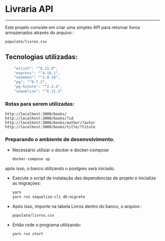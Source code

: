 # Livraria API

---

Este projeto consiste em criar uma simples API para retornar livros armazenados através do arquivo  :

```bash
populate/livros.csv
```

## Tecnologias utilizadas:

```js
    "eslint": "^8.21.0",
    "express": "^4.18.1",
    "nodemon": "^2.0.19",
    "pg": "^8.7.3",
    "pg-hstore": "^2.3.4",
    "sequelize": "^6.21.3"
```

### Rotas para serem utilizadas:

```http
http://localhost:3000/books/
http://localhost:3000/books/?id
http://localhost:3000/books/author/?autor
http://localhost:3000/books/title/?titulo
```

### Preparando o ambiente de desenvolvimento.

- Necessário utilizar o docker e docker-compose
  
  ```bash
  docker-compose up
  ```

após isso, o banco utilizando o postgres será iniciado.

- Execute o script de instalação das dependencias do projeto e inicialize as migrações:
  
  ```bash
  yarn
  yarn run sequelize-cli db:migrate
  ```

- Após isso, importe na tabela Livros dentro do banco, o arquivo :
  
  ```bash
  populate/livros.csv
  ```

- Então rode o programa utilizando:
  
  ```bash
  yarn run start
  ```


